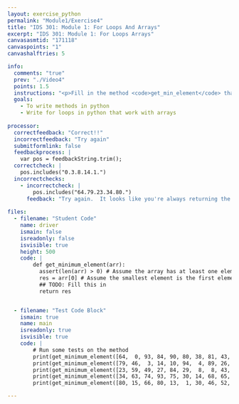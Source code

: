 ```yaml
---
layout: exercise_python
permalink: "Module1/Exercise4"
title: "IDS 301: Module 1: For Loops And Arrays"
excerpt: "IDS 301: Module 1: For Loops Arrays"
canvasasmtid: "171118"
canvaspoints: "1"
canvashalftries: 5

info:
  comments: "true"
  prev: "./Video4"
  points: 1.5
  instructions: "<p>Fill in the method <code>get_min_element</code> that returns the smallest element in an array.  We can start off assuming the minimum element is the first element in the array, and then we loop through all of them and check to see if any of them are smaller.  (NOTE: We're assuming here that the array has at least one element).</p>"
  goals:
    - To write methods in python
    - Write for loops in python that work with arrays
    
processor:  
  correctfeedback: "Correct!!" 
  incorrectfeedback: "Try again"
  submitformlink: false
  feedbackprocess: | 
    var pos = feedbackString.trim();
  correctcheck: |
    pos.includes("0.3.8.14.1.")
  incorrectchecks:
    - incorrectcheck: |
        pos.includes("64.79.23.34.80.")
      feedback: "Try again.  It looks like you're always returning the first element of the array.  Be sure to check all elements.  You will have to use an if statement in the loop to check if each element you see is less than the smallest element you've seen so far." 
 
files:
  - filename: "Student Code"
    name: driver
    ismain: false
    isreadonly: false
    isvisible: true
    height: 500
    code: | 
        def get_minimum_element(arr):
          assert(len(arr) > 0) # Assume the array has at least one element
          res = arr[0] # Assume the smallest element is the first element until proven otherwise
          ## TODO: Fill this in
          return res


  - filename: "Test Code Block"
    ismain: true
    name: main
    isreadonly: true
    isvisible: true
    code: |
        # Run some tests on the method
        print(get_minimum_element([64,  0, 93, 84, 90, 80, 38, 81, 43, 87]), end=".")
        print(get_minimum_element([79, 46,  3, 14, 10, 94,  4, 89, 26, 86]), end=".")
        print(get_minimum_element([23, 59, 49, 27, 84, 29,  8,  8, 43, 10]), end=".")
        print(get_minimum_element([34, 63, 74, 93, 75, 30, 14, 68, 65, 89]), end=".")
        print(get_minimum_element([80, 15, 66, 80, 13,  1, 30, 46, 52, 72]), end=".")

---
```

